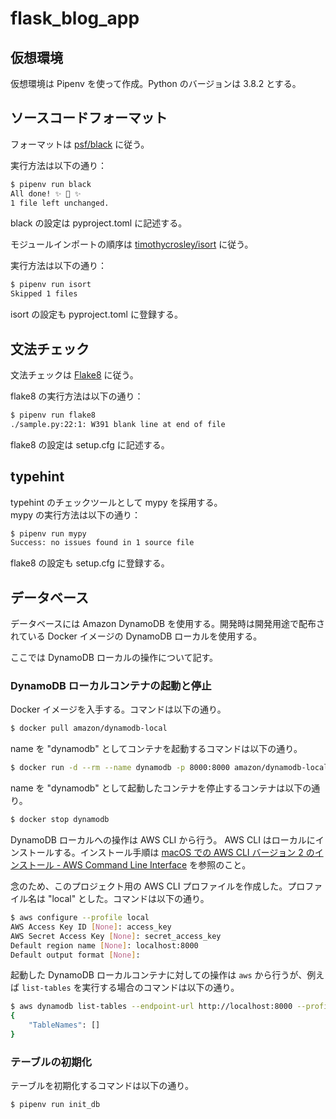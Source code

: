 # flask_blog_app

## 仮想環境

仮想環境は Pipenv を使って作成。Python のバージョンは 3.8.2 とする。

## ソースコードフォーマット

フォーマットは [psf/black](https://github.com/psf/black "psf/black: The uncompromising Python code formatter") に従う。

実行方法は以下の通り：

```sh
$ pipenv run black
All done! ✨ 🍰 ✨
1 file left unchanged.
```

black の設定は pyproject.toml に記述する。


モジュールインポートの順序は [timothycrosley/isort](https://github.com/timothycrosley/isort "timothycrosley/isort: A Python utility / library to sort imports.") に従う。

実行方法は以下の通り：

```sh
$ pipenv run isort
Skipped 1 files
```

isort の設定も pyproject.toml に登録する。

## 文法チェック

文法チェックは [Flake8](http://flake8.pycqa.org/en/latest/index.html "Flake8: Your Tool For Style Guide Enforcement — flake8 3..9 documentation") に従う。

flake8 の実行方法は以下の通り：

```sh
$ pipenv run flake8
./sample.py:22:1: W391 blank line at end of file
```

flake8 の設定は setup.cfg に記述する。

## typehint

typehint のチェックツールとして mypy を採用する。  
mypy の実行方法は以下の通り：

```sh
$ pipenv run mypy
Success: no issues found in 1 source file
```

flake8 の設定も setup.cfg に登録する。

## データベース

データベースには Amazon DynamoDB を使用する。開発時は開発用途で配布されている Docker イメージの DynamoDB ローカルを使用する。

ここでは DynamoDB ローカルの操作について記す。

### DynamoDB ローカルコンテナの起動と停止

Docker イメージを入手する。コマンドは以下の通り。

```sh
$ docker pull amazon/dynamodb-local
```

name を "dynamodb" としてコンテナを起動するコマンドは以下の通り。

```sh
$ docker run -d --rm --name dynamodb -p 8000:8000 amazon/dynamodb-local
```

name を "dynamodb" として起動したコンテナを停止するコンテナは以下の通り。

```sh
$ docker stop dynamodb
```

DynamoDB ローカルへの操作は AWS CLI から行う。
AWS CLI はローカルにインストールする。インストール手順は [macOS での AWS CLI バージョン 2 のインストール - AWS Command Line Interface](https://docs.aws.amazon.com/ja_jp/cli/latest/userguide/install-cliv2-mac.html "macOS での AWS CLI バージョン 2 のインストール - AWS Command Line Interface") を参照のこと。

念のため、このプロジェクト用の AWS CLI プロファイルを作成した。プロファイル名は "local" とした。コマンドは以下の通り。

```sh
$ aws configure --profile local
AWS Access Key ID [None]: access_key
AWS Secret Access Key [None]: secret_access_key
Default region name [None]: localhost:8000
Default output format [None]:
```

起動した DynamoDB ローカルコンテナに対しての操作は `aws` から行うが、例えば `list-tables` を実行する場合のコマンドは以下の通り。

```sh
$ aws dynamodb list-tables --endpoint-url http://localhost:8000 --profile local
{
    "TableNames": []
}
```

### テーブルの初期化

テーブルを初期化するコマンドは以下の通り。

```sh
$ pipenv run init_db
```

